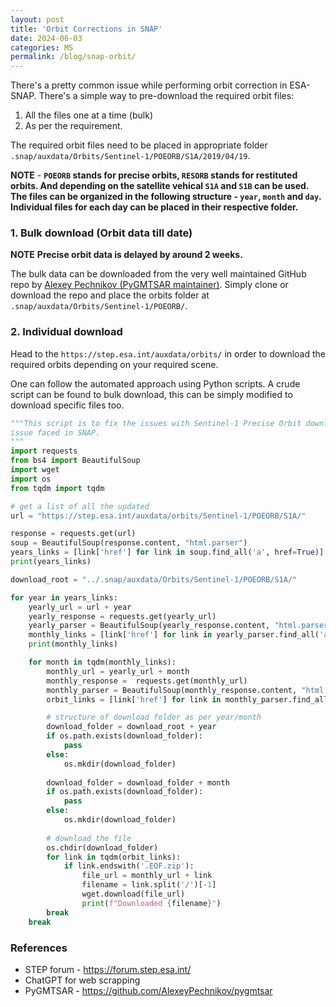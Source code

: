 ```yaml
---
layout: post
title: 'Orbit Corrections in SNAP'
date: 2024-06-03
categories: MS
permalink: /blog/snap-orbit/
---
```


There's a pretty common issue while performing orbit correction in ESA-SNAP. There's a simple way to pre-download the required orbit files:
1. All the files one at a time (bulk)
2. As per the requirement.

The required orbit files need to be placed in appropriate folder `.snap/auxdata/Orbits/Sentinel-1/POEORB/S1A/2019/04/19`. 

**NOTE** - **`POEORB` stands for precise orbits, `RESORB` stands for restituted orbits. And depending on the satellite vehical `S1A` and `S1B` can be used. The files can be organized in the following structure - `year`, `month` and `day`. Individual files for each day can be placed in their respective folder.**


### 1. Bulk download (Orbit data till date) 

**NOTE** **Precise orbit data is delayed by around 2 weeks.**

The bulk data can be downloaded from the very well maintained GitHub repo by [Alexey Pechnikov (PyGMTSAR maintainer)](https://github.com/AlexeyPechnikov/S1orbits). Simply clone or download the repo and place the orbits folder at `.snap/auxdata/Orbits/Sentinel-1/POEORB/`.



### 2. Individual download 

Head to the `https://step.esa.int/auxdata/orbits/` in order to download the required orbits depending on your required scene.

One can follow the automated approach using Python scripts. A crude script can be found to bulk download, this can be simply modified to download specific files too.

```py
"""This script is to fix the issues with Sentinel-1 Precise Orbit download
issue faced in SNAP.
"""
import requests
from bs4 import BeautifulSoup
import wget
import os
from tqdm import tqdm

# get a list of all the updated 
url = "https://step.esa.int/auxdata/orbits/Sentinel-1/POEORB/S1A/"

response = requests.get(url)
soup = BeautifulSoup(response.content, "html.parser")
years_links = [link['href'] for link in soup.find_all('a', href=True)][1:]
print(years_links)

download_root = "../.snap/auxdata/Orbits/Sentinel-1/POEORB/S1A/"

for year in years_links:
    yearly_url = url + year
    yearly_response = requests.get(yearly_url)
    yearly_parser = BeautifulSoup(yearly_response.content, "html.parser")
    monthly_links = [link['href'] for link in yearly_parser.find_all('a', href=True)][1:]
    print(monthly_links)

    for month in tqdm(monthly_links):
        monthly_url = yearly_url + month
        monthly_response =  requests.get(monthly_url)
        monthly_parser = BeautifulSoup(monthly_response.content, "html.parser")
        orbit_links = [link['href'] for link in monthly_parser.find_all('a', href=True)]

        # structure of download folder as per year/month
        download_folder = download_root + year
        if os.path.exists(download_folder):
            pass
        else:
            os.mkdir(download_folder)
        
        download_folder = download_folder + month
        if os.path.exists(download_folder):
            pass
        else:
            os.mkdir(download_folder)
        
        # download the file
        os.chdir(download_folder)
        for link in tqdm(orbit_links):
            if link.endswith('.EOF.zip'):
                file_url = monthly_url + link
                filename = link.split('/')[-1]
                wget.download(file_url)
                print(f"Downloaded {filename}")
        break
    break
```

### References
- STEP forum - https://forum.step.esa.int/
- ChatGPT for web scrapping
- PyGMTSAR - https://github.com/AlexeyPechnikov/pygmtsar